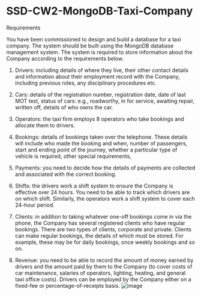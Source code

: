 # SSD-CW2-MongoDB-Taxi-Company

Requirements

You have been commissioned to design and build a database for a taxi company. The system should be built using the MongoDB database management system. The system is required to store information about the Company according to the requirements below.

1) Drivers: including details of where they live, their other contact details and information about their employment record with the Company, including previous roles, any disciplinary procedures etc.

2) Cars: details of the registration number, registration date, date of last MOT test, status of cars: e.g., roadworthy, in for service, awaiting repair, written off, details of who owns the car.

3) Operators: the taxi firm employs 8 operators who take bookings and allocate them to drivers.

4) Bookings: details of bookings taken over the telephone. These details will include who made the booking and when, number of passengers, start and ending point of the journey, whether a particular type of vehicle is required, other special requirements, 

5) Payments: you need to decide how the details of payments are collected and associated with the correct booking.

6) Shifts: the drivers work a shift system to ensure the Company is effective over 24 hours. You need to be able to track which drivers are on which shift. Similarly, the operators work a shift system to cover each 24-hour period.
 
7)  Clients: in addition to taking whatever one-off bookings come in via the phone, the Company has several registered clients who have regular bookings. There are two types of clients, corporate and private. Clients can make regular bookings, the details of which must be stored. For example, these may be for daily bookings, once weekly bookings and so on.

8) Revenue: you need to be able to record the amount of money earned by drivers and the amount paid by them to the Company (to cover costs of car maintenance, salaries of operators, lighting, heating, and general taxi office costs). Drivers can be employed by the Company either on a fixed-fee or percentage-of-receipts basis.
![image](https://media.github.qmul.ac.uk/user/791/files/228ec884-e974-4d40-bc2d-65206fc6d886)
